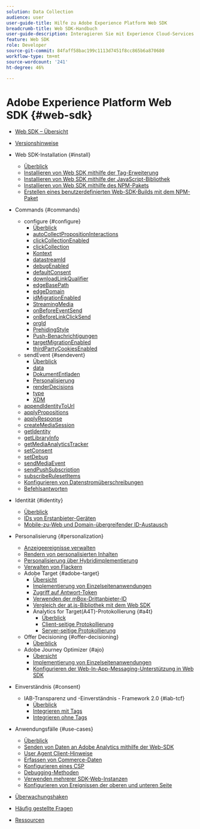 ```yaml
---
solution: Data Collection
audience: user
user-guide-title: Hilfe zu Adobe Experience Platform Web SDK
breadcrumb-title: Web SDK-Handbuch
user-guide-description: Interagieren Sie mit Experience Cloud-Services über das Edge-Netzwerk.
feature: Web SDK
role: Developer
source-git-commit: 84faff58bac199c1113d7451f8cc865b6a870680
workflow-type: tm+mt
source-wordcount: '241'
ht-degree: 46%

---
```



# Adobe Experience Platform Web SDK {#web-sdk}

* [Web SDK – Übersicht](home.md)
* [Versionshinweise](release-notes.md)
* Web SDK-Installation {#install}
   * [Überblick](install/overview.md)
   * [Installieren von Web SDK mithilfe der Tag-Erweiterung](install/extension.md)
   * [Installieren von Web SDK mithilfe der JavaScript-Bibliothek](install/library.md)
   * [Installieren von Web SDK mithilfe des NPM-Pakets](install/npm.md)
   * [Erstellen eines benutzerdefinierten Web-SDK-Builds mit dem NPM-Paket](install/create-custom-build.md)
* Commands {#commands}
   * configure {#configure}
      * [Überblick](commands/configure/overview.md)
      * [autoCollectPropositionInteractions](commands/configure/autocollectpropositioninteractions.md)
      * [clickCollectionEnabled](commands/configure/clickcollectionenabled.md)
      * [clickCollection](commands/configure/clickcollection.md)
      * [Kontext](commands/configure/context.md)
      * [datastreamId](commands/configure/datastreamid.md)
      * [debugEnabled](commands/configure/debugenabled.md)
      * [defaultConsent](commands/configure/defaultconsent.md)
      * [downloadLinkQualifier](commands/configure/downloadlinkqualifier.md)
      * [edgeBasePath](commands/configure/edgebasepath.md)
      * [edgeDomain](commands/configure/edgedomain.md)
      * [idMigrationEnabled](commands/configure/idmigrationenabled.md)
      * [StreamingMedia](commands/configure/streamingmedia.md)
      * [onBeforeEventSend](commands/configure/onbeforeeventsend.md)
      * [onBeforeLinkClickSend](commands/configure/onbeforelinkclicksend.md)
      * [orgId](commands/configure/orgid.md)
      * [PrehidingStyle](commands/configure/prehidingstyle.md)
      * [Push-Benachrichtigungen](commands/configure/pushnotifications.md)
      * [targetMigrationEnabled](commands/configure/targetmigrationenabled.md)
      * [thirdPartyCookiesEnabled](commands/configure/thirdpartycookiesenabled.md)
   * sendEvent {#sendevent}
      * [Überblick](commands/sendevent/overview.md)
      * [data](commands/sendevent/data.md)
      * [DokumentEntladen](commands/sendevent/documentunloading.md)
      * [Personalisierung](commands/sendevent/personalization.md)
      * [renderDecisions](commands/sendevent/renderdecisions.md)
      * [type](commands/sendevent/type.md)
      * [XDM](commands/sendevent/xdm.md)
   * [appendIdentityToUrl](commands/appendidentitytourl.md)
   * [applyPropositions](commands/applypropositions.md)
   * [applyResponse](commands/applyresponse.md)
   * [createMediaSession](commands/createmediasession.md)
   * [getIdentity](commands/getidentity.md)
   * [getLibraryInfo](commands/getlibraryinfo.md)
   * [getMediaAnalyticsTracker](commands/getmediaanalyticstracker.md)
   * [setConsent](commands/setconsent.md)
   * [setDebug](commands/setdebug.md)
   * [sendMediaEvent](commands/sendmediaevent.md)
   * [sendPushSubscription](commands/sendpushsubscription.md)
   * [subscribeRulesetItems](commands/subscriberulesetitems.md)
   * [Konfigurieren von Datenstromüberschreibungen](commands/datastream-overrides.md)
   * [Befehlsantworten](commands/command-responses.md)

* Identität {#identity}
   * [Überblick](identity/overview.md)
   * [IDs von Erstanbieter-Geräten](identity/first-party-device-ids.md)
   * [Mobile-zu-Web und Domain-übergreifender ID-Austausch](identity/id-sharing.md)

* Personalisierung {#personalization}
   * [Anzeigeereignisse verwalten](personalization/display-events.md)
   * [Rendern von personalisierten Inhalten](personalization/rendering-personalization-content.md)
   * [Personalisierung über Hybridimplementierung](personalization/hybrid-personalization.md)
   * [Verwalten von Flackern](personalization/manage-flicker.md)
   * Adobe Target {#adobe-target}
      * [Übersicht](personalization/adobe-target/target-overview.md)
      * [Implementierung von Einzelseitenanwendungen](personalization/adobe-target/spa-implementation.md)
      * [Zugriff auf Antwort-Token](personalization/adobe-target/accessing-response-tokens.md)
      * [Verwenden der mBox-Drittanbieter-ID](personalization/adobe-target/using-mbox-3rdpartyid.md)
      * [Vergleich der at.js-Bibliothek mit dem Web SDK](personalization/adobe-target/web-sdk-atjs-comparison.md)
      * Analytics for Target(A4T)-Protokollierung {#a4t}
         * [Überblick](personalization/adobe-target/analytics-logging/overview.md)
         * [Client-seitige Protokollierung](personalization/adobe-target/analytics-logging/client-side.md)
         * [Server-seitige Protokollierung](personalization/adobe-target/analytics-logging/server-side.md)
   * Offer Decisioning {#offer-decisioning}
      * [Überblick](personalization/offer-decisioning/offer-decisioning-overview.md)
   * Adobe Journey Optimizer {#ajo}
      * [Übersicht](personalization/ajo/overview.md)
      * [Implementierung von Einzelseitenanwendungen](personalization/ajo/web-spa-implementation.md)
      * [Konfigurieren der Web-In-App-Messaging-Unterstützung in Web SDK](personalization/web-in-app-messaging.md)

* Einverständnis {#consent}
   * IAB-Transparenz und -Einverständnis - Framework 2.0 {#iab-tcf}
      * [Überblick](consent/iab-tcf/overview.md)
      * [Integrieren mit Tags](consent/iab-tcf/with-tags.md)
      * [Integrieren ohne Tags](consent/iab-tcf/without-tags.md)

* Anwendungsfälle {#use-cases}
   * [Überblick](use-cases/overview.md)
   * [Senden von Daten an Adobe Analytics mithilfe der Web-SDK](use-cases/adobe-analytics.md)
   * [User Agent Client-Hinweise](use-cases/client-hints.md)
   * [Erfassen von Commerce-Daten](use-cases/collect-commerce-data.md)
   * [Konfigurieren eines CSP](use-cases/configuring-a-csp.md)
   * [Debugging-Methoden](use-cases/debugging.md)
   * [Verwenden mehrerer SDK-Web-Instanzen](use-cases/multiple-instances.md)
   * [Konfigurieren von Ereignissen der oberen und unteren Seite](use-cases/top-bottom-page-events.md)
* [Überwachungshaken](monitoring-hooks.md)
* [Häufig gestellte Fragen](faq.md)
* [Ressourcen](resources.md)

